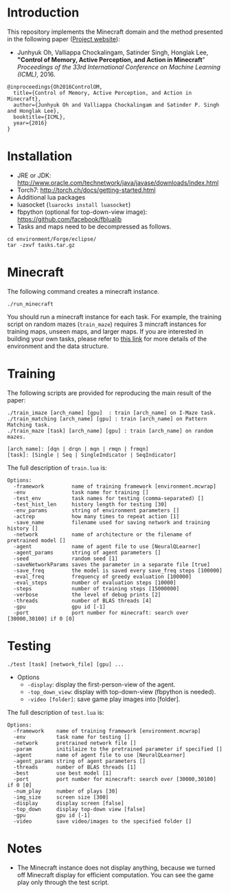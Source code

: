 # Introduction
This repository implements the Minecraft domain and the method presented in the following paper ([Project website](https://sites.google.com/a/umich.edu/junhyuk-oh/icml2016-minecraft)):
  * Junhyuk Oh, Valliappa Chockalingam, Satinder Singh, Honglak Lee, **"Control of Memory, Active Perception, and Action in Minecraft**"
    _Proceedings of the 33rd International Conference on Machine Learning (ICML)_, 2016.

```
@inproceedings{Oh2016ControlOM,
  title={Control of Memory, Active Perception, and Action in Minecraft},
  author={Junhyuk Oh and Valliappa Chockalingam and Satinder P. Singh and Honglak Lee},
  booktitle={ICML},
  year={2016}
}
```

# Installation
 * JRE or JDK: http://www.oracle.com/technetwork/java/javase/downloads/index.html
 * Torch7: http://torch.ch/docs/getting-started.html
 * Additional lua packages
  * luasocket (`luarocks install luasocket`)
  * fbpython (optional for top-down-view image): https://github.com/facebook/fblualib
 * Tasks and maps need to be decompressed as follows.

```
cd environment/Forge/eclipse/
tar -zxvf tasks.tar.gz
```

# Minecraft
The following command creates a minecraft instance.
```
./run_minecraft
```
You should run a minecraft instance for each task. For example, the training script on random mazes (`train_maze`) requires 3 mincraft instances for training maps, unseen maps, and larger maps. If you are interested in building your own tasks, please refer to [this link](https://github.com/junhyukoh/icml2016-minecraft/tree/master/environment) for more details of the environment and the data structure.

# Training
The following scripts are provided for reproducing the main result of the paper:
```
./train_imaze [arch_name] [gpu]  : train [arch_name] on I-Maze task.
./train_matching [arch_name] [gpu] : train [arch_name] on Pattern Matching task.
./train_maze [task] [arch_name] [gpu] : train [arch_name] on random mazes.

[arch_name]: [dqn | drqn | mqn | rmqn | frmqn]
[task]: [Single | Seq | SingleIndicator | SeqIndicator]
```

The full description of `train.lua` is:
```
Options:
  -framework         name of training framework [environment.mcwrap]
  -env               task name for training []
  -test_env          task names for testing (comma-separated) []
  -test_hist_len     history length for testing [30]
  -env_params        string of environment parameters []
  -actrep            how many times to repeat action [1]
  -save_name         filename used for saving network and training history []
  -network           name of architecture or the filename of pretrained model []
  -agent             name of agent file to use [NeuralQLearner]
  -agent_params      string of agent parameters []
  -seed              random seed [1]
  -saveNetworkParams saves the parameter in a separate file [true]
  -save_freq         the model is saved every save_freq steps [100000]
  -eval_freq         frequency of greedy evaluation [100000]
  -eval_steps        number of evaluation steps [10000]
  -steps             number of training steps [15000000]
  -verbose           the level of debug prints [2]
  -threads           number of BLAS threads [4]
  -gpu               gpu id [-1]
  -port              port number for minecraft: search over [30000,30100] if 0 [0]
```

# Testing
```
./test [task] [network_file] [gpu] ...
```
  * Options
    * `-display`: display the first-person-view of the agent.
    * `-top_down_view`: display with top-down-view (fbpython is needed).
    * `-video [folder]`: save game play images into [folder].

The full description of `test.lua` is:
```
Options:
  -framework    name of training framework [environment.mcwrap]
  -env          task name for testing []
  -network      pretrained network file []
  -param        initilaize to the pretrained parameter if specified []
  -agent        name of agent file to use [NeuralQLearner]
  -agent_params string of agent parameters []
  -threads      number of BLAS threads [1]
  -best         use best model [1]
  -port         port number for minecraft: search over [30000,30100] if 0 [0]
  -num_play     number of plays [30]
  -img_size     screen size [300]
  -display      display screen [false]
  -top_down     display top-down view [false]
  -gpu          gpu id [-1]
  -video        save video/images to the specified folder []
```
# Notes
* The Minecraft instance does not display anything, because we turned off Minecraft display for efficient computation. You can see the game play only through the test script.
